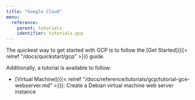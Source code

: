 ```yaml
---
title: "Google Cloud"
menu:
  reference:
    parent: tutorials
    identifier: tutorials-gcp
---
```


The quickest way to get started with GCP is to follow the [Get Started]({{< relref "/docs/quickstart/gcp" >}}) guide.

Additionally, a tutorial is available to follow:

* [Virtual Machine]({{< relref "/docs/reference/tutorials/gcp/tutorial-gce-webserver.md" >}}): Create a Debian virtual machine web server instance
